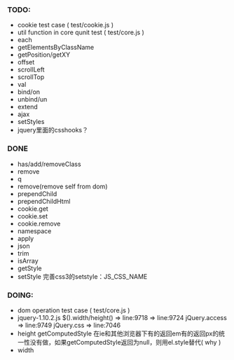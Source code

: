 ### TODO: 
* cookie test case ( test/cookie.js )
* util function in core qunit test ( test/core.js )
* each
* getElementsByClassName
* getPosition/getXY
* offset
* scrollLeft
* scrollTop
* val
* bind/on
* unbind/un
* extend
* ajax
* setStyles
* jquery里面的csshooks？

### DONE
- has/add/removeClass
- remove 
- q
- remove(remove self from dom)
- prependChild
- prependChildHtml
- cookie.get
- cookie.set
- cookie.remove
- namespace
- apply
- json
- trim
- isArray
- getStyle
- setStyle 完善css3的setstyle：JS_CSS_NAME


### DOING:
+ dom operation test case ( test/core.js )
+ jquery-1.10.2.js $().width/height() =&gt; line:9718 =&gt; line:9724 jQuery.access =&gt; line:9749 jQuery.css =&gt; line:7046
+ height getComputedStyle 在ie和其他浏览器下有的返回em有的返回px的统一性没有做，如果getComputedStyle返回为null，则用el.style替代( why )
+ width
